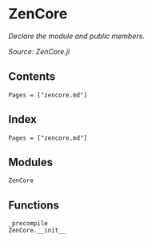# ZenCore

*Declare the module and public members.*

*Source: ZenCore.jl*

## Contents

```@contents
Pages = ["zencore.md"]
```

## Index

```@index
Pages = ["zencore.md"]
```

## Modules

```@docs
ZenCore
```

## Functions

```@docs
_precompile
ZenCore.__init__
```
